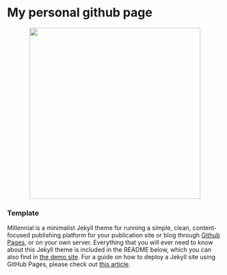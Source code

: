 # My personal github page

<p align="center">
  <img width="400" height="400" src="https://user-images.githubusercontent.com/98365606/233857935-332128a8-69d5-4347-a5be-ba06fcf52b0d.png">
</p>

### Template
Millennial is a minimalist Jekyll theme for running a simple, clean, content-focused publishing platform for your publication site or blog through [Github Pages](https://pages.github.com/), or on your own server. Everything that you will ever need to know about this Jekyll theme is included in the README below, which you can also find in [the demo site](https://lenpaul.github.io/Millennial/). For a guide on how to deploy a Jekyll site using GitHub Pages, please check out [this article](https://paulle.ca/jekyll-tutorials/deploy-jekyll-site-github-pages).


